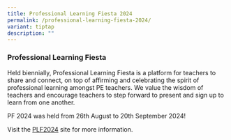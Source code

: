 ```yaml
---
title: Professional Learning Fiesta 2024
permalink: /professional-learning-fiesta-2024/
variant: tiptap
description: ""
---
```

<h3>Professional Learning Fiesta</h3>
<p>Held biennially, Professional Learning Fiesta is a platform for teachers
to share and connect, on top of affirming and celebrating the spirit of
professional learning amongst PE teachers. We value the wisdom of teachers
and encourage teachers to step forward to present and sign up to learn
from one another.&nbsp;</p>
<p>PF 2024 was held from 26th August to 20th September 2024!</p>
<p>Visit the <a href="https://sites.google.com/moe.edu.sg/plf2024/home" rel="noopener noreferrer nofollow" target="_blank">PLF2024</a> site
for more information.</p>